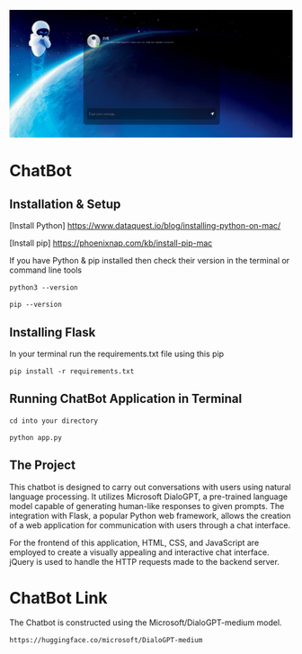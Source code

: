 ![Binaryhood](Logo/logo.png)

# ChatBot

## Installation & Setup

[Install Python] https://www.dataquest.io/blog/installing-python-on-mac/

[Install pip] https://phoenixnap.com/kb/install-pip-mac

If you have Python & pip installed then check their version in the terminal or command line tools

```
python3 --version
```

```
pip --version
```

## Installing Flask

In your terminal run the requirements.txt file using this pip

```
pip install -r requirements.txt
```


## Running ChatBot Application in Terminal

```
cd into your directory
```

```
python app.py
```



## The Project 

This chatbot is designed to carry out conversations with users using natural language processing. It utilizes Microsoft DialoGPT, a pre-trained language model capable of generating human-like responses to given prompts. The integration with Flask, a popular Python web framework, allows the creation of a web application for communication with users through a chat interface.

For the frontend of this application, HTML, CSS, and JavaScript are employed to create a visually appealing and interactive chat interface. jQuery is used to handle the HTTP requests made to the backend server.
# ChatBot Link
The Chatbot is constructed using the Microsoft/DialoGPT-medium model.

```
https://huggingface.co/microsoft/DialoGPT-medium
```
